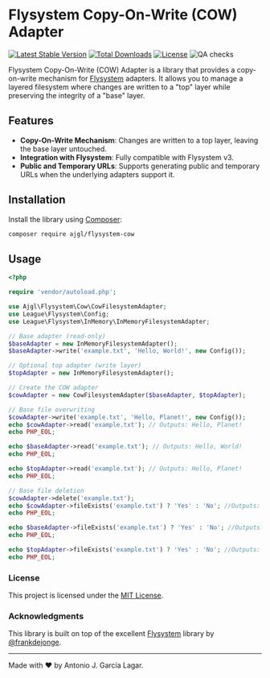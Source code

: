 # Flysystem Copy-On-Write (COW) Adapter

[![Latest Stable Version](https://poser.pugx.org/ajgl/flysystem-cow/v/stable)](https://packagist.org/packages/ajgl/flysystem-cow)
[![Total Downloads](https://poser.pugx.org/ajgl/flysystem-cow/downloads)](https://packagist.org/packages/ajgl/flysystem-cow)
[![License](https://poser.pugx.org/ajgl/flysystem-cow/license)](LICENSE)
![QA checks](https://github.com/ajgl/flysystem-cow/actions/workflows/qa.yml/badge.svg)


Flysystem Copy-On-Write (COW) Adapter is a library that provides a copy-on-write mechanism for [Flysystem](https://flysystem.thephpleague.com/) adapters. It allows you to manage a layered filesystem where changes are written to a "top" layer while preserving the integrity of a "base" layer.

## Features

- **Copy-On-Write Mechanism**: Changes are written to a top layer, leaving the base layer untouched.
- **Integration with Flysystem**: Fully compatible with Flysystem v3.
- **Public and Temporary URLs**: Supports generating public and temporary URLs when the underlying adapters support it.

## Installation

Install the library using [Composer](https://getcomposer.org/):

```bash
composer require ajgl/flysystem-cow
```

## Usage

```php
<?php

require 'vendor/autoload.php';

use Ajgl\Flysystem\Cow\CowFilesystemAdapter;
use League\Flysystem\Config;
use League\Flysystem\InMemory\InMemoryFilesystemAdapter;

// Base adapter (read-only)
$baseAdapter = new InMemoryFilesystemAdapter();
$baseAdapter->write('example.txt', 'Hello, World!', new Config());

// Optional top adapter (write layer)
$topAdapter = new InMemoryFilesystemAdapter();

// Create the COW adapter
$cowAdapter = new CowFilesystemAdapter($baseAdapter, $topAdapter);

// Base file overwriting
$cowAdapter->write('example.txt', 'Hello, Planet!', new Config());
echo $cowAdapter->read('example.txt'); // Outputs: Hello, Planet!
echo PHP_EOL;

echo $baseAdapter->read('example.txt'); // Outputs: Hello, World!
echo PHP_EOL;

echo $topAdapter->read('example.txt'); // Outputs: Hello, Planet!
echo PHP_EOL;

// Base file deletion
$cowAdapter->delete('example.txt');
echo $cowAdapter->fileExists('example.txt') ? 'Yes' : 'No'; //Outputs: No
echo PHP_EOL;

echo $baseAdapter->fileExists('example.txt') ? 'Yes' : 'No'; //Outputs: Yes
echo PHP_EOL;

echo $topAdapter->fileExists('example.txt') ? 'Yes' : 'No'; //Outputs: No
echo PHP_EOL;
```

### License

This project is licensed under the [MIT License](LICENSE).

### Acknowledgments
This library is built on top of the excellent [Flysystem](https://github.com/thephpleague/flysystem) library by [@frankdejonge](https://github.com/frankdejonge).

---

Made with ❤️ by Antonio J. García Lagar.
